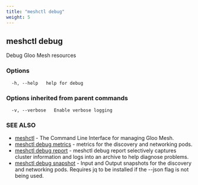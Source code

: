 ```yaml
---
title: "meshctl debug"
weight: 5
---
```

## meshctl debug

Debug Gloo Mesh resources

### Options

```
  -h, --help   help for debug
```

### Options inherited from parent commands

```
  -v, --verbose   Enable verbose logging
```

### SEE ALSO

* [meshctl](../meshctl)	 - The Command Line Interface for managing Gloo Mesh.
* [meshctl debug metrics](../meshctl_debug_metrics)	 - metrics for the discovery and networking pods.
* [meshctl debug report](../meshctl_debug_report)	 - meshctl debug report selectively captures cluster information and logs into an archive to help diagnose problems.
* [meshctl debug snapshot](../meshctl_debug_snapshot)	 - Input and Output snapshots for the discovery and networking pods. Requires jq to be installed if the --json flag is not being used.

